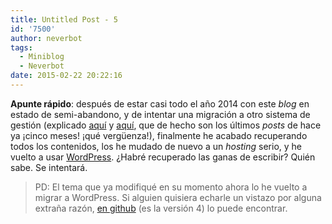```yaml
---
title: Untitled Post - 5
id: '7500'
author: neverbot
tags:
  - Miniblog
  - Neverbot
date: 2015-02-22 20:22:16
---
```


**Apunte rápido**: después de estar casi todo el año 2014 con este _blog_ en estado de semi-abandono, y de intentar una migración a otro sistema de gestión (explicado [aquí](https://www.neverbot.com/algunas-novedades-en-el-blog/) y [aquí](https://www.neverbot.com/actualizado-el-tema-del-blog/), que de hecho son los últimos _posts_ de hace ya ¡cinco meses! ¡qué vergüenza!), finalmente he acabado recuperando todos los contenidos, los he mudado de nuevo a un _hosting_ serio, y he vuelto a usar [WordPress](http://wordpress.org/). ¿Habré recuperado las ganas de escribir? Quién sabe. Se intentará.

> PD: El tema que ya modifiqué en su momento ahora lo he vuelto a migrar a WordPress. Si alguien quisiera echarle un vistazo por alguna extraña razón, [en github](https://github.com/neverbot/neverbot.com) (es la versión 4) lo puede encontrar.